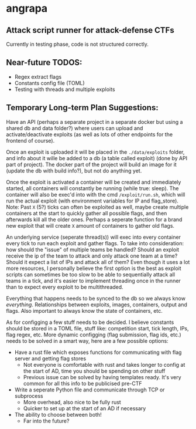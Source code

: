 # angrapa
## Attack script runner for attack-defense CTFs

Currently in testing phase, code is not structured correctly.

## Near-future TODOS:
- Regex extract flags
- Constants config file (TOML)
- Testing with threads and multiple exploits

## Temporary Long-term Plan Suggestions:
Have an API (perhaps a separate project in a separate docker but using a shared db and data folder?) where users can upload and activate/deactivate exploits (as well as lots of other endpoints for the frontend of course).

Once an exploit is uploaded it will be placed in the `./data/exploits` folder, and info about it wille be added to a db (a table called exploit) (done by API part of project). The docker part of the project will build an image for it (update the db with build info?), but not do anything yet.

Once the exploit is activated a container will be created and immediately started, all containers will constantly be running (while true: sleep). The container will also be exec'd into with the cmd `/exploit/run.sh`, which will run the actual exploit (with environment variables for IP and flag_store). Note: Past `X` (5?) ticks can often be exploited as well, maybe create multiple containers at the start to quickly gather all possible flags, and then afterwards kill all the older ones. Perhaps a seperate function for a brand new exploit that will create `X` amount of containers to gather old flags.

An underlying service (seperate thread(s)) will exec into every container every tick to run each exploit and gather flags. To take into consideration: how should the "issue" of multiple teams be handled? Should an exploit receive the ip of the team to attack and only attack one team at a time? Should it expect a list of IPs and attack all of them? Even though it uses a lot more resources, I personally believe the first option is the best as exploit scripts can sometimes be too slow to be able to sequentially attack all teams in a tick, and it's easier to implement threading once in the runner than to expect every exploit to be multithreaded.

Everything that happens needs to be synced to the db so we always know *everything*. Relationships between exploits, images, containers, output and flags. Also important to always know the state of containers, etc.

As for configging a few stuff needs to be decided. I believe constants should be stored in a TOML file, stuff like: competition start, tick length, IPs, flag regex, etc. More dynamic configging (flag submission, flag ids, etc.) needs to be solved in a smart way, here are a few possible options:
- Have a rust file which exposes functions for communicating with flag server and getting flag stores
    - Not everyone is comfortable with rust and takes longer to config at the start of AD, time you should be spending on other stuff
    - Previous issue can be solved by having templates ready. It's very common for all this info to be publicised pre-CTF
- Write a seperate Python file and communicate through TCP or subprocess
    - More overhead, also nice to be fully rust
    - Quicker to set up at the start of an AD if necessary
- The ability to choose between both!
    - Far into the future?